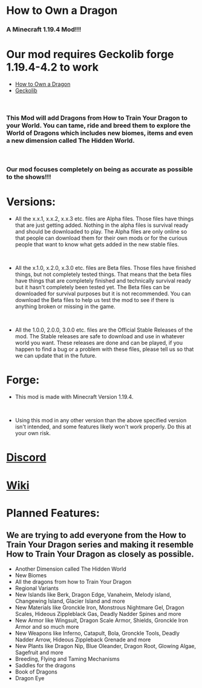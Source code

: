 # How to Own a Dragon
### A Minecraft 1.19.4 Mod!!!

# Our mod requires Geckolib forge 1.19.4-4.2 to work
* [How to Own a Dragon](https://www.curseforge.com/minecraft/mc-mods/how-to-own-a-dragon)
* [Geckolib](https://www.curseforge.com/minecraft/mc-mods/geckolib/files/4568326)
<br>

### This Mod will add Dragons from How to Train Your Dragon to your World. You can tame, ride and breed them to explore the World of Dragons which includes new biomes, items and even a new dimension called The Hidden World. 
<br>

### Our mod focuses completely on being as accurate as possible to the shows!!!

# Versions:
* All the x.x.1, x.x.2, x.x.3 etc. files are Alpha files. Those files have things that are just getting added. Nothing in the alpha files is survival ready and should be downloaded to play. The Alpha files are only online so that people can download them for their own mods or for the curious people that want to know what gets added in the new stable files.
<br>

* All the x.1.0, x.2.0, x.3.0 etc. files are Beta files. Those files have finished things, but not completely tested things. That means that the beta files have things that are completely finished and technically survival ready but it hasn't completely been tested yet. The Beta files can be downloaded for survival purposes but it is not recommended. You can download the Beta files to help us test the mod to see if there is anything broken or missing in the game.
<br>

* All the 1.0.0, 2.0.0, 3.0.0 etc. files are the Official Stable Releases of the mod. The Stable releases are safe to download and use in whatever world you want. These releases are done and can be played, if you happen to find a bug or a problem with these files, please tell us so that we can update that in the future.
 

# Forge:
* This mod is made with Minecraft Version 1.19.4.
<br>

* Using this mod in any other version than the above specified version isn't intended, and some features likely won't work properly. Do this at your own risk.
 
# [Discord](https://discord.gg/K5DRjkffyv)

# [Wiki](https://howtoownadragon.miraheze.org/wiki/Main_Page)

# Planned Features:
##  We are trying to add everyone from the How to Train Your Dragon series and making it resemble How to Train Your Dragon as closely as possible.
* Another Dimension called The Hidden World
* New Biomes
* All the dragons from how to Train Your Dragon
* Regional Variants
* New Islands like Berk, Dragon Edge, Vanaheim, Melody island, Changewing Island, Glacier Island and more
* New Materials like Gronckle Iron, Monstrous Nightmare Gel, Dragon Scales, Hideous Zippleblack Gas, Deadly Nadder Spines and more
* New Armor like Wingsuit, Dragon Scale Armor, Shields, Gronckle Iron Armor and so much more
* New Weapons like Inferno, Catapult, Bola, Gronckle Tools, Deadly Nadder Arrow, Hideous Zippleback Grenade and more
* New Plants like Dragon Nip, Blue Oleander, Dragon Root, Glowing Algae, Sagefruit and more
* Breeding, Flying and Taming Mechanisms
* Saddles for the dragons
* Book of Dragons
* Dragon Eye
